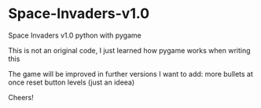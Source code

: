 # Space-Invaders-v1.0
Space Invaders v1.0 python with pygame

This is not an original code, I just learned how pygame works when writing this

The game will be improved in further versions
I want to add: more bullets at once
               reset button
               levels (just an ideea)

Cheers!
